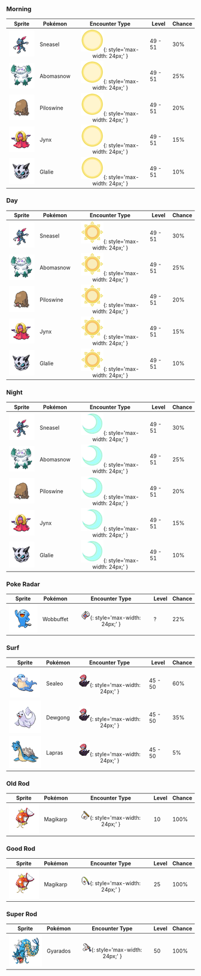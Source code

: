 ### Morning

| Sprite | Pokémon | Encounter Type | Level | Chance |
|:------:|---------|:--------------:|-------|--------|
| ![Sneasel](../../assets/sprites/sneasel/front.gif) | Sneasel | ![Morning](../../assets/encounter_types/morning.png){: style='max-width: 24px;' } | 49 - 51 | 30% |
| ![Abomasnow](../../assets/sprites/abomasnow/front.gif) | Abomasnow | ![Morning](../../assets/encounter_types/morning.png){: style='max-width: 24px;' } | 49 - 51 | 25% |
| ![Piloswine](../../assets/sprites/piloswine/front.gif) | Piloswine | ![Morning](../../assets/encounter_types/morning.png){: style='max-width: 24px;' } | 49 - 51 | 20% |
| ![Jynx](../../assets/sprites/jynx/front.gif) | Jynx | ![Morning](../../assets/encounter_types/morning.png){: style='max-width: 24px;' } | 49 - 51 | 15% |
| ![Glalie](../../assets/sprites/glalie/front.gif) | Glalie | ![Morning](../../assets/encounter_types/morning.png){: style='max-width: 24px;' } | 49 - 51 | 10% |

### Day

| Sprite | Pokémon | Encounter Type | Level | Chance |
|:------:|---------|:--------------:|-------|--------|
| ![Sneasel](../../assets/sprites/sneasel/front.gif) | Sneasel | ![Day](../../assets/encounter_types/day.png){: style='max-width: 24px;' } | 49 - 51 | 30% |
| ![Abomasnow](../../assets/sprites/abomasnow/front.gif) | Abomasnow | ![Day](../../assets/encounter_types/day.png){: style='max-width: 24px;' } | 49 - 51 | 25% |
| ![Piloswine](../../assets/sprites/piloswine/front.gif) | Piloswine | ![Day](../../assets/encounter_types/day.png){: style='max-width: 24px;' } | 49 - 51 | 20% |
| ![Jynx](../../assets/sprites/jynx/front.gif) | Jynx | ![Day](../../assets/encounter_types/day.png){: style='max-width: 24px;' } | 49 - 51 | 15% |
| ![Glalie](../../assets/sprites/glalie/front.gif) | Glalie | ![Day](../../assets/encounter_types/day.png){: style='max-width: 24px;' } | 49 - 51 | 10% |

### Night

| Sprite | Pokémon | Encounter Type | Level | Chance |
|:------:|---------|:--------------:|-------|--------|
| ![Sneasel](../../assets/sprites/sneasel/front.gif) | Sneasel | ![Night](../../assets/encounter_types/night.png){: style='max-width: 24px;' } | 49 - 51 | 30% |
| ![Abomasnow](../../assets/sprites/abomasnow/front.gif) | Abomasnow | ![Night](../../assets/encounter_types/night.png){: style='max-width: 24px;' } | 49 - 51 | 25% |
| ![Piloswine](../../assets/sprites/piloswine/front.gif) | Piloswine | ![Night](../../assets/encounter_types/night.png){: style='max-width: 24px;' } | 49 - 51 | 20% |
| ![Jynx](../../assets/sprites/jynx/front.gif) | Jynx | ![Night](../../assets/encounter_types/night.png){: style='max-width: 24px;' } | 49 - 51 | 15% |
| ![Glalie](../../assets/sprites/glalie/front.gif) | Glalie | ![Night](../../assets/encounter_types/night.png){: style='max-width: 24px;' } | 49 - 51 | 10% |

### Poke Radar

| Sprite | Pokémon | Encounter Type | Level | Chance |
|:------:|---------|:--------------:|-------|--------|
| ![Wobbuffet](../../assets/sprites/wobbuffet/front.gif) | Wobbuffet | ![Poke Radar](../../assets/encounter_types/poke_radar.png){: style='max-width: 24px;' } | ? | 22% |

### Surf

| Sprite | Pokémon | Encounter Type | Level | Chance |
|:------:|---------|:--------------:|-------|--------|
| ![Sealeo](../../assets/sprites/sealeo/front.gif) | Sealeo | ![Surf](../../assets/encounter_types/surf.png){: style='max-width: 24px;' } | 45 - 50 | 60% |
| ![Dewgong](../../assets/sprites/dewgong/front.gif) | Dewgong | ![Surf](../../assets/encounter_types/surf.png){: style='max-width: 24px;' } | 45 - 50 | 35% |
| ![Lapras](../../assets/sprites/lapras/front.gif) | Lapras | ![Surf](../../assets/encounter_types/surf.png){: style='max-width: 24px;' } | 45 - 50 | 5% |

### Old Rod

| Sprite | Pokémon | Encounter Type | Level | Chance |
|:------:|---------|:--------------:|-------|--------|
| ![Magikarp](../../assets/sprites/magikarp/front.gif) | Magikarp | ![Old Rod](../../assets/encounter_types/old_rod.png){: style='max-width: 24px;' } | 10 | 100% |

### Good Rod

| Sprite | Pokémon | Encounter Type | Level | Chance |
|:------:|---------|:--------------:|-------|--------|
| ![Magikarp](../../assets/sprites/magikarp/front.gif) | Magikarp | ![Good Rod](../../assets/encounter_types/good_rod.png){: style='max-width: 24px;' } | 25 | 100% |

### Super Rod

| Sprite | Pokémon | Encounter Type | Level | Chance |
|:------:|---------|:--------------:|-------|--------|
| ![Gyarados](../../assets/sprites/gyarados/front.gif) | Gyarados | ![Super Rod](../../assets/encounter_types/super_rod.png){: style='max-width: 24px;' } | 50 | 100% |


